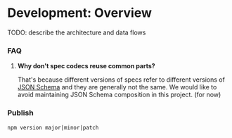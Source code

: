 # Development: Overview

TODO: describe the architecture and data flows

### FAQ
  1. **Why don't spec codecs reuse common parts?**
   
     That's because different versions of specs refer to different versions of [JSON Schema](http://json-schema.org) and they are generally not the same. We would like to avoid maintaining JSON Schema composition in this project. (for now)  

### Publish
`npm version major|minor|patch`
